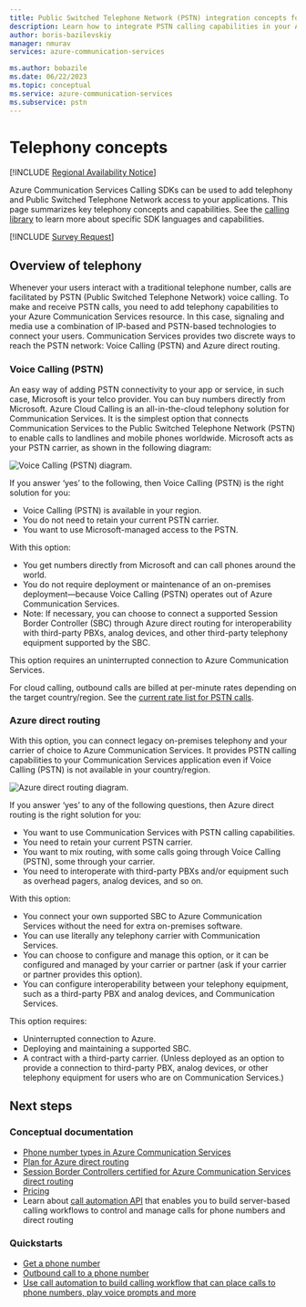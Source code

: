 ```yaml
---
title: Public Switched Telephone Network (PSTN) integration concepts for Azure Communication Services
description: Learn how to integrate PSTN calling capabilities in your Azure Communication Services application.
author: boris-bazilevskiy
manager: nmurav
services: azure-communication-services

ms.author: bobazile
ms.date: 06/22/2023
ms.topic: conceptual
ms.service: azure-communication-services
ms.subservice: pstn
---
```


# Telephony concepts

[!INCLUDE [Regional Availability Notice](../../includes/regional-availability-include.md)]

Azure Communication Services Calling SDKs can be used to add telephony and Public Switched Telephone Network access to your applications. This page summarizes key telephony concepts and capabilities. See the [calling library](../../quickstarts/voice-video-calling/getting-started-with-calling.md) to learn more about specific SDK languages and capabilities.

[!INCLUDE [Survey Request](../../includes/survey-request.md)]

## Overview of telephony
Whenever your users interact with a traditional telephone number, calls are facilitated by PSTN (Public Switched Telephone Network) voice calling. To make and receive PSTN calls, you need to add telephony capabilities to your Azure Communication Services resource. In this case, signaling and media use a combination of IP-based and PSTN-based technologies to connect your users. Communication Services provides two discrete ways to reach the PSTN network: Voice Calling (PSTN) and Azure direct routing.

### Voice Calling (PSTN)

An easy way of adding PSTN connectivity to your app or service, in such case, Microsoft is your telco provider. You can buy numbers directly from Microsoft. Azure Cloud Calling is an all-in-the-cloud telephony solution for Communication Services. It is the simplest option that connects Communication Services to the Public Switched Telephone Network (PSTN) to enable calls to landlines and mobile phones worldwide. Microsoft acts as your PSTN carrier, as shown in the following diagram:

![Voice Calling (PSTN) diagram.](../media/telephony-concept/azure-calling-diagram.png)

If you answer ‘yes’ to the following, then Voice Calling (PSTN) is the right solution for you:
- Voice Calling (PSTN) is available in your region.
- You do not need to retain your current PSTN carrier.
- You want to use Microsoft-managed access to the PSTN.

With this option:
- You get numbers directly from Microsoft and can call phones around the world.
- You do not require deployment or maintenance of an on-premises deployment—because Voice Calling (PSTN) operates out of Azure Communication Services.
- Note: If necessary, you can choose to connect a supported Session Border Controller (SBC) through Azure direct routing for interoperability with third-party PBXs, analog devices, and other third-party telephony equipment supported by the SBC.

This option requires an uninterrupted connection to Azure Communication Services.  

For cloud calling, outbound calls are billed at per-minute rates depending on the target country/region. See the [current rate list for PSTN calls](https://github.com/Azure/Communication/blob/master/pricing/communication-services-pstn-rates.csv).

### Azure direct routing

With this option, you can connect legacy on-premises telephony and your carrier of choice to Azure Communication Services. It provides PSTN calling capabilities to your Communication Services application even if Voice Calling (PSTN) is not available in your country/region. 

![Azure direct routing diagram.](../media/telephony-concept/sip-interface-diagram.png)

If you answer ‘yes’ to any of the following questions, then Azure direct routing is the right solution for you:

- You want to use Communication Services with PSTN calling capabilities.
- You need to retain your current PSTN carrier.
- You want to mix routing, with some calls going through Voice Calling (PSTN), some through your carrier.
- You need to interoperate with third-party PBXs and/or equipment such as overhead pagers, analog devices, and so on.

With this option:

- You connect your own supported SBC to Azure Communication Services without the need for extra on-premises software.
- You can use literally any telephony carrier with Communication Services.
- You can choose to configure and manage this option, or it can be configured and managed by your carrier or partner (ask if your carrier or partner provides this option).
- You can configure interoperability between your telephony equipment, such as a third-party PBX and analog devices, and Communication Services.

This option requires:

- Uninterrupted connection to Azure.
- Deploying and maintaining a supported SBC.
- A contract with a third-party carrier. (Unless deployed as an option to provide a connection to third-party PBX, analog devices, or other telephony equipment for users who are on Communication Services.)

## Next steps

### Conceptual documentation

- [Phone number types in Azure Communication Services](./plan-solution.md)
- [Plan for Azure direct routing](./direct-routing-infrastructure.md)
- [Session Border Controllers certified for Azure Communication Services direct routing](./certified-session-border-controllers.md)
- [Pricing](../pricing.md)
- Learn about [call automation API](../call-automation/call-automation.md) that enables you to build server-based calling workflows to control and manage calls for phone numbers and direct routing

### Quickstarts

- [Get a phone number](../../quickstarts/telephony/get-phone-number.md)
- [Outbound call to a phone number](../../quickstarts/telephony/pstn-call.md)
- [Use call automation to build calling workflow that can place calls to phone numbers, play voice prompts and more](../../quickstarts/call-automation/quickstart-make-an-outbound-call.md)
